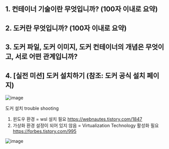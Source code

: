 ## 1. 컨테이너 기술이란 무엇입니까? (100자 이내로 요약)

## 2. 도커란 무엇입니까? (100자 이내로 요약)

## 3. 도커 파일, 도커 이미지, 도커 컨테이너의 개념은 무엇이고, 서로 어떤 관계입니까?

## 4. [실전 미션] 도커 설치하기 (참조: 도커 공식 설치 페이지)
![image](https://github.com/EYZ27/docker-pro-2312/assets/116617565/2ff778bb-b9d9-401d-821e-1ffdf1135b9f)

도커 설치 trouble shooting
1. 윈도우 환경 = wsl 설치 필요
https://webnautes.tistory.com/1847
2. 가상화 환경 설정이 되어 있지 않음 = Virtualization Technology 활성화 필요
https://forbes.tistory.com/995

![image](https://github.com/EYZ27/docker-pro-2312/assets/116617565/aa685a20-6ef6-4af1-9a32-76b0f44ee19f)
